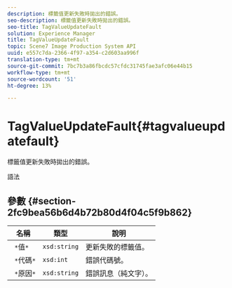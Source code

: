 ```yaml
---
description: 標籤值更新失敗時拋出的錯誤。
seo-description: 標籤值更新失敗時拋出的錯誤。
seo-title: TagValueUpdateFault
solution: Experience Manager
title: TagValueUpdateFault
topic: Scene7 Image Production System API
uuid: e557c7da-2366-4f97-a354-c2d603aa996f
translation-type: tm+mt
source-git-commit: 7bc7b3a86fbcdc57cfdc31745fae3afc06e44b15
workflow-type: tm+mt
source-wordcount: '51'
ht-degree: 13%

---
```



# TagValueUpdateFault{#tagvalueupdatefault}

標籤值更新失敗時拋出的錯誤。

語法

## 參數 {#section-2fc9bea56b6d4b72b80d4f04c5f9b862}

| 名稱 | 類型 | 說明 |
|---|---|---|
| ` *`值`*` | `xsd:string` | 更新失敗的標籤值。 |
| ` *`代碼`*` | `xsd:int` | 錯誤代碼號。 |
| ` *`原因`*` | `xsd:string` | 錯誤訊息（純文字）。 |


